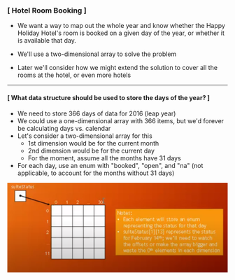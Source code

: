 ### [ Hotel Room Booking ]

- We want a way to map out the whole year and know whether
  the Happy Holiday Hotel's room is booked on a given day
  of the year, or whether it is available that day.

- We'll use a two-dimensional array to solve the problem

- Later we'll consider how we might extend the solution to cover all the rooms at the hotel, or even more hotels

-----------------------------------------------------------------

#### [ What data structure should be used to store the days of the year? ]

- We need to store 366 days of data for 2016 (leap year)
- We could use a one-dimensional array with 366 items, but we'd forever be calculating days vs. calendar
- Let's consider a two-dimensional array for this
  - 1st dimension would be for the current month
  - 2nd dimension would be for the current day
  - For the moment, assume all the months have 31 days
- For each day, use an enum with "booked", "open", and "na" (not applicable, to account for the months without 31 days)

![img.png](img.png)